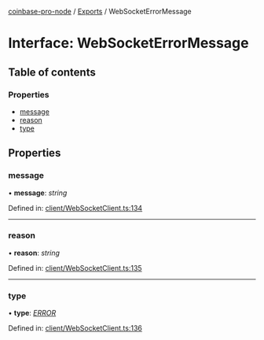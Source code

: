[coinbase-pro-node](../README.md) / [Exports](../modules.md) / WebSocketErrorMessage

# Interface: WebSocketErrorMessage

## Table of contents

### Properties

- [message](websocketerrormessage.md#message)
- [reason](websocketerrormessage.md#reason)
- [type](websocketerrormessage.md#type)

## Properties

### message

• **message**: _string_

Defined in: [client/WebSocketClient.ts:134](https://github.com/bennycode/coinbase-pro-node/blob/baa73d4/src/client/WebSocketClient.ts#L134)

---

### reason

• **reason**: _string_

Defined in: [client/WebSocketClient.ts:135](https://github.com/bennycode/coinbase-pro-node/blob/baa73d4/src/client/WebSocketClient.ts#L135)

---

### type

• **type**: [_ERROR_](../enums/websocketresponsetype.md#error)

Defined in: [client/WebSocketClient.ts:136](https://github.com/bennycode/coinbase-pro-node/blob/baa73d4/src/client/WebSocketClient.ts#L136)
